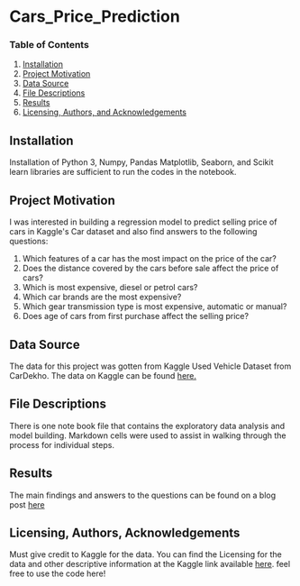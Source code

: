 # Cars_Price_Prediction


### Table of Contents
1. [Installation](#installation)
2. [Project Motivation](#motivation)
3. [Data Source](#source)
4. [File Descriptions](#files)
5. [Results](#results)
6. [Licensing, Authors, and Acknowledgements](#licensing)

## Installation <a name="installation"></a>
Installation of Python 3, Numpy, Pandas Matplotlib, Seaborn, and Scikit learn libraries are sufficient to run the codes in the notebook. 

## Project Motivation <a name="motivation"></a>
I was interested in building a regression model to predict selling price of cars in Kaggle's Car dataset and also find answers to the following questions:
1. Which features of a car has the most impact on the price of the car?
2. Does the distance covered by the cars before sale affect the price of cars?
3. Which is most expensive, diesel or petrol cars?
4. Which car brands are the most expensive?
5. Which gear transmission type is most expensive, automatic or manual?
5. Does age of cars from first purchase affect the selling price?

## Data Source <a name="source"></a>
The data for this project was gotten from Kaggle Used Vehicle Dataset from CarDekho. The data on Kaggle can be found [here.](https://www.kaggle.com/nehalbirla/vehicle-dataset-from-cardekho?select=car+data.csv)

## File Descriptions <a name="files"></a>
There is one note book file that contains the exploratory data analysis and model building. Markdown cells were used to assist in walking through the process for individual steps.

## Results <a name="results"></a>
The main findings and answers to the questions can be found on a blog post [here](https://uforodavid.medium.com/this-analysis-will-make-you-better-informed-for-your-next-car-purchase-3bdc147c7eec)

## Licensing, Authors, Acknowledgements <a name="licensing"></a>
Must give credit to Kaggle for the data. You can find the Licensing for the data and other descriptive information at the Kaggle link available [here](https://www.kaggle.com/nehalbirla/vehicle-dataset-from-cardekho?select=car+data.csv). feel free to use the code here!

